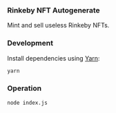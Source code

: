 ### Rinkeby NFT Autogenerate

Mint and sell useless Rinkeby NFTs.

### Development

Install dependencies using [Yarn](https://yarnpkg.com/en/):

```bash
yarn
```

### Operation

```bash
node index.js
```
